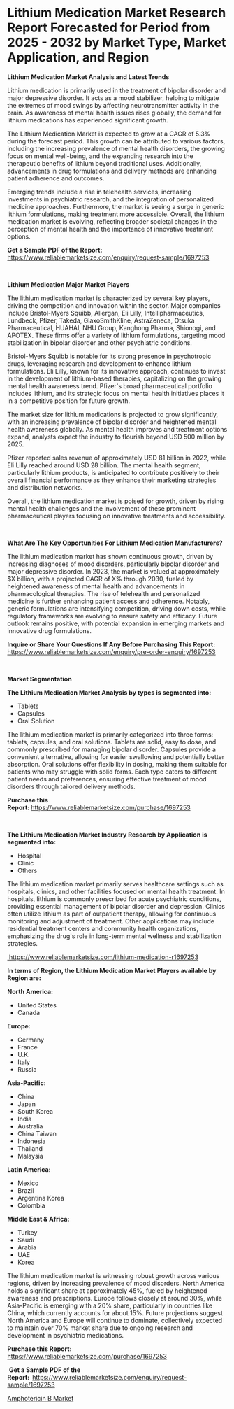 <p><h1>Lithium Medication Market Research Report Forecasted for Period from 2025 -  2032 by Market Type, Market Application, and Region</h1></p><p><strong>Lithium Medication Market Analysis and Latest Trends</strong></p>
<p><p>Lithium medication is primarily used in the treatment of bipolar disorder and major depressive disorder. It acts as a mood stabilizer, helping to mitigate the extremes of mood swings by affecting neurotransmitter activity in the brain. As awareness of mental health issues rises globally, the demand for lithium medications has experienced significant growth.</p><p>The Lithium Medication Market is expected to grow at a CAGR of 5.3% during the forecast period. This growth can be attributed to various factors, including the increasing prevalence of mental health disorders, the growing focus on mental well-being, and the expanding research into the therapeutic benefits of lithium beyond traditional uses. Additionally, advancements in drug formulations and delivery methods are enhancing patient adherence and outcomes.</p><p>Emerging trends include a rise in telehealth services, increasing investments in psychiatric research, and the integration of personalized medicine approaches. Furthermore, the market is seeing a surge in generic lithium formulations, making treatment more accessible. Overall, the lithium medication market is evolving, reflecting broader societal changes in the perception of mental health and the importance of innovative treatment options.</p></p>
<p><strong>Get a Sample PDF of the Report:&nbsp;</strong> <a href="https://www.reliablemarketsize.com/enquiry/request-sample/1697253?utm_campaign=1840&utm_medium=2&utm_source=Github&utm_content=ia&utm_term=09012025&utm_id=lithium-medication">https://www.reliablemarketsize.com/enquiry/request-sample/1697253</a></p>
<p>&nbsp;</p>
<p><strong>Lithium Medication Major Market Players</strong></p>
<p><p>The lithium medication market is characterized by several key players, driving the competition and innovation within the sector. Major companies include Bristol-Myers Squibb, Allergan, Eli Lilly, Intellipharmaceutics, Lundbeck, Pfizer, Takeda, GlaxoSmithKline, AstraZeneca, Otsuka Pharmaceutical, HUAHAI, NHU Group, Kanghong Pharma, Shionogi, and APOTEX. These firms offer a variety of lithium formulations, targeting mood stabilization in bipolar disorder and other psychiatric conditions.</p><p>Bristol-Myers Squibb is notable for its strong presence in psychotropic drugs, leveraging research and development to enhance lithium formulations. Eli Lilly, known for its innovative approach, continues to invest in the development of lithium-based therapies, capitalizing on the growing mental health awareness trend. Pfizer's broad pharmaceutical portfolio includes lithium, and its strategic focus on mental health initiatives places it in a competitive position for future growth.</p><p>The market size for lithium medications is projected to grow significantly, with an increasing prevalence of bipolar disorder and heightened mental health awareness globally. As mental health improves and treatment options expand, analysts expect the industry to flourish beyond USD 500 million by 2025.</p><p>Pfizer reported sales revenue of approximately USD 81 billion in 2022, while Eli Lilly reached around USD 28 billion. The mental health segment, particularly lithium products, is anticipated to contribute positively to their overall financial performance as they enhance their marketing strategies and distribution networks. </p><p>Overall, the lithium medication market is poised for growth, driven by rising mental health challenges and the involvement of these prominent pharmaceutical players focusing on innovative treatments and accessibility.</p></p>
<p>&nbsp;</p>
<p><strong>What Are The Key Opportunities For Lithium Medication Manufacturers?</strong></p>
<p><p>The lithium medication market has shown continuous growth, driven by increasing diagnoses of mood disorders, particularly bipolar disorder and major depressive disorder. In 2023, the market is valued at approximately $X billion, with a projected CAGR of X% through 2030, fueled by heightened awareness of mental health and advancements in pharmacological therapies. The rise of telehealth and personalized medicine is further enhancing patient access and adherence. Notably, generic formulations are intensifying competition, driving down costs, while regulatory frameworks are evolving to ensure safety and efficacy. Future outlook remains positive, with potential expansion in emerging markets and innovative drug formulations.</p></p>
<p><strong>Inquire or Share Your Questions If Any Before Purchasing This Report:</strong> <a href="https://www.reliablemarketsize.com/enquiry/pre-order-enquiry/1697253?utm_campaign=1840&utm_medium=2&utm_source=Github&utm_content=ia&utm_term=09012025&utm_id=lithium-medication">https://www.reliablemarketsize.com/enquiry/pre-order-enquiry/1697253</a></p>
<p>&nbsp;</p>
<p><strong>Market Segmentation</strong></p>
<p><strong>The Lithium Medication Market Analysis by types is segmented into:</strong></p>
<p><ul><li>Tablets</li><li>Capsules</li><li>Oral Solution</li></ul></p>
<p><p>The lithium medication market is primarily categorized into three forms: tablets, capsules, and oral solutions. Tablets are solid, easy to dose, and commonly prescribed for managing bipolar disorder. Capsules provide a convenient alternative, allowing for easier swallowing and potentially better absorption. Oral solutions offer flexibility in dosing, making them suitable for patients who may struggle with solid forms. Each type caters to different patient needs and preferences, ensuring effective treatment of mood disorders through tailored delivery methods.</p></p>
<p><strong>Purchase this Report:&nbsp;</strong><a href="https://www.reliablemarketsize.com/purchase/1697253?utm_campaign=1840&utm_medium=2&utm_source=Github&utm_content=ia&utm_term=09012025&utm_id=lithium-medication">https://www.reliablemarketsize.com/purchase/1697253</a></p>
<p>&nbsp;</p>
<p><strong>The Lithium Medication Market Industry Research by Application is segmented into:</strong></p>
<p><ul><li>Hospital</li><li>Clinic</li><li>Others</li></ul></p>
<p><p>The lithium medication market primarily serves healthcare settings such as hospitals, clinics, and other facilities focused on mental health treatment. In hospitals, lithium is commonly prescribed for acute psychiatric conditions, providing essential management of bipolar disorder and depression. Clinics often utilize lithium as part of outpatient therapy, allowing for continuous monitoring and adjustment of treatment. Other applications may include residential treatment centers and community health organizations, emphasizing the drug's role in long-term mental wellness and stabilization strategies.</p></p>
<p><a href="https://www.reliablemarketsize.com/lithium-medication-r1697253?utm_campaign=1840&utm_medium=2&utm_source=Github&utm_content=ia&utm_term=09012025&utm_id=lithium-medication">&nbsp;https://www.reliablemarketsize.com/lithium-medication-r1697253</a></p>
<p><strong>In terms of Region, the Lithium Medication Market Players available by Region are:</strong></p>
<p>
    <p> <strong> North America: </strong>
        <ul>
            <li>United States</li>
            <li>Canada</li>
        </ul>
        </p> 
    <p> <strong> Europe: </strong>
        <ul>
            <li>Germany</li>
            <li>France</li>
            <li>U.K.</li>
            <li>Italy</li>
            <li>Russia</li>
        </ul>
        </p> 
    <p> <strong> Asia-Pacific: </strong>
        <ul>
            <li>China</li>
            <li>Japan</li>
            <li>South Korea</li>
            <li>India</li>
            <li>Australia</li>
            <li>China Taiwan</li>
            <li>Indonesia</li>
            <li>Thailand</li>
            <li>Malaysia</li>
        </ul>
        </p> 
    <p> <strong> Latin America: </strong>
        <ul>
            <li>Mexico</li>
            <li>Brazil</li>
            <li>Argentina Korea</li>
            <li>Colombia</li>
        </ul>
        </p> 
    <p> <strong> Middle East & Africa: </strong>
        <ul>
            <li>Turkey</li>
            <li>Saudi</li>
            <li>Arabia</li>
            <li>UAE</li>
            <li>Korea</li>
        </ul>
    </p>
    </p>
<p><p>The lithium medication market is witnessing robust growth across various regions, driven by increasing prevalence of mood disorders. North America holds a significant share at approximately 45%, fueled by heightened awareness and prescriptions. Europe follows closely at around 30%, while Asia-Pacific is emerging with a 20% share, particularly in countries like China, which currently accounts for about 15%. Future projections suggest North America and Europe will continue to dominate, collectively expected to maintain over 70% market share due to ongoing research and development in psychiatric medications.</p></p>
<p><strong>Purchase this Report: </strong><a href="https://www.reliablemarketsize.com/purchase/1697253?utm_campaign=1840&utm_medium=2&utm_source=Github&utm_content=ia&utm_term=09012025&utm_id=lithium-medication">https://www.reliablemarketsize.com/purchase/1697253</a></p>
<p>&nbsp;<strong>Get a Sample PDF of the Report:&nbsp;&nbsp;</strong><a href="https://www.reliablemarketsize.com/enquiry/request-sample/1697253?utm_campaign=1840&utm_medium=2&utm_source=Github&utm_content=ia&utm_term=09012025&utm_id=lithium-medication">https://www.reliablemarketsize.com/enquiry/request-sample/1697253</a></p>
<p><strong></strong></p>
<p><p><a href="https://github.com/vimar16th/Market-Research-Report-List-7/blob/main/amphotericin-b-market.md?utm_campaign=1840&utm_medium=2&utm_source=Github&utm_content=ia&utm_term=09012025&utm_id=lithium-medication">Amphotericin B Market</a></p></p>